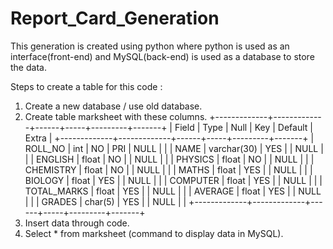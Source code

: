 # Report_Card_Generation

This generation is created using python where python is used as an interface(front-end) and MySQL(back-end) is used as a database to store the data.

Steps to create a table for this code :
1. Create a new database / use old database.
2. Create table marksheet with these columns.
+-------------+-------------+------+-----+---------+-------+
| Field       | Type        | Null | Key | Default | Extra |
+-------------+-------------+------+-----+---------+-------+
| ROLL_NO     | int         | NO   | PRI | NULL    |       |
| NAME        | varchar(30) | YES  |     | NULL    |       |
| ENGLISH     | float       | NO   |     | NULL    |       |
| PHYSICS     | float       | NO   |     | NULL    |       |
| CHEMISTRY   | float       | NO   |     | NULL    |       |
| MATHS       | float       | YES  |     | NULL    |       |
| BIOLOGY     | float       | YES  |     | NULL    |       |
| COMPUTER    | float       | YES  |     | NULL    |       |
| TOTAL_MARKS | float       | YES  |     | NULL    |       |
| AVERAGE     | float       | YES  |     | NULL    |       |
| GRADES      | char(5)     | YES  |     | NULL    |       |
+-------------+-------------+------+-----+---------+-------+
3. Insert data through code.
4. Select * from marksheet (command to display data in MySQL).
